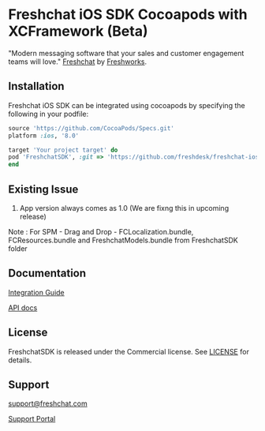 Freshchat iOS SDK Cocoapods with XCFramework (Beta)
===================================================

"Modern messaging software that your sales and customer engagement teams will love." [Freshchat](http://www.freshchat.com) by [Freshworks](https://www.freshworks.com).

## Installation
Freshchat iOS SDK can be integrated using cocoapods by specifying the following in your podfile:

```ruby
source 'https://github.com/CocoaPods/Specs.git'
platform :ios, '8.0'

target 'Your project target' do
pod 'FreshchatSDK', :git => 'https://github.com/freshdesk/freshchat-ios', :branch => 'cocoapods_xcframework'
end
```


## Existing Issue 
1. App version always comes as 1.0 (We are fixng this in upcoming release)

Note : For SPM - Drag and Drop - FCLocalization.bundle, FCResources.bundle and FreshchatModels.bundle from FreshchatSDK folder

## Documentation
[Integration Guide](https://support.freshchat.com/support/solutions/articles/50000000048-freshchat-ios-sdk-integration-steps) 

[API docs](http://cocoadocs.org/docsets/FreshchatSDK)

## License
FreshchatSDK is released under the Commercial license. See [LICENSE](https://github.com/freshdesk/freshchat-ios/blob/master/FreshchatSDK/LICENSE) for details.

## Support
[support@freshchat.com](mailto:support@freshchat.com)

[Support Portal](https://support.freshchat.com)
